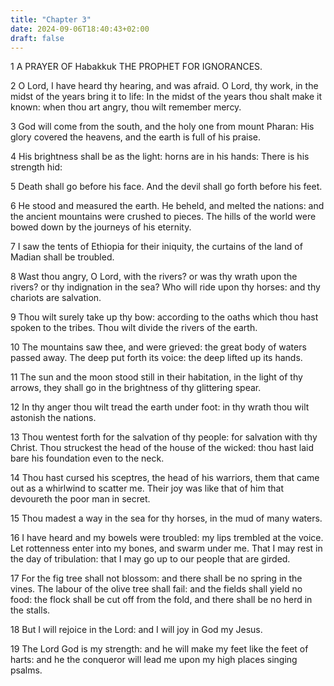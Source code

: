 ```yaml
---
title: "Chapter 3"
date: 2024-09-06T18:40:43+02:00
draft: false
---
```




1 A PRAYER OF Habakkuk THE PROPHET FOR IGNORANCES.

2 O Lord, I have heard thy hearing, and was afraid. O Lord, thy work, in the midst of the years bring it to life: In the midst of the years thou shalt make it known: when thou art angry, thou wilt remember mercy.

3 God will come from the south, and the holy one from mount Pharan: His glory covered the heavens, and the earth is full of his praise.

4 His brightness shall be as the light: horns are in his hands: There is his strength hid:

5 Death shall go before his face. And the devil shall go forth before his feet.

6 He stood and measured the earth. He beheld, and melted the nations: and the ancient mountains were crushed to pieces. The hills of the world were bowed down by the journeys of his eternity.

7 I saw the tents of Ethiopia for their iniquity, the curtains of the land of Madian shall be troubled.

8 Wast thou angry, O Lord, with the rivers? or was thy wrath upon the rivers? or thy indignation in the sea? Who will ride upon thy horses: and thy chariots are salvation.

9 Thou wilt surely take up thy bow: according to the oaths which thou hast spoken to the tribes. Thou wilt divide the rivers of the earth.

10 The mountains saw thee, and were grieved: the great body of waters passed away. The deep put forth its voice: the deep lifted up its hands.

11 The sun and the moon stood still in their habitation, in the light of thy arrows, they shall go in the brightness of thy glittering spear.

12 In thy anger thou wilt tread the earth under foot: in thy wrath thou wilt astonish the nations.

13 Thou wentest forth for the salvation of thy people: for salvation with thy Christ. Thou struckest the head of the house of the wicked: thou hast laid bare his foundation even to the neck.

14 Thou hast cursed his sceptres, the head of his warriors, them that came out as a whirlwind to scatter me. Their joy was like that of him that devoureth the poor man in secret.

15 Thou madest a way in the sea for thy horses, in the mud of many waters.

16 I have heard and my bowels were troubled: my lips trembled at the voice. Let rottenness enter into my bones, and swarm under me. That I may rest in the day of tribulation: that I may go up to our people that are girded.

17 For the fig tree shall not blossom: and there shall be no spring in the vines. The labour of the olive tree shall fail: and the fields shall yield no food: the flock shall be cut off from the fold, and there shall be no herd in the stalls.

18 But I will rejoice in the Lord: and I will joy in God my Jesus.

19 The Lord God is my strength: and he will make my feet like the feet of harts: and he the conqueror will lead me upon my high places singing psalms.

